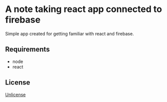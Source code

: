 # A note taking react app connected to firebase
Simple app created for getting familiar with react and firebase.

## Requirements
- node
- react

## License
[Unlicense](https://unlicense.org)